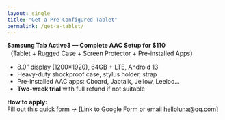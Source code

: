 ```yaml
---
layout: single
title: "Get a Pre-Configured Tablet"
permalink: /get-a-tablet/
---
```


**Samsung Tab Active3 — Complete AAC Setup for $110**  
（Tablet + Rugged Case + Screen Protector + Pre-installed Apps）

- 8.0” display (1200×1920), 64GB + LTE, Android 13  
- Heavy-duty shockproof case, stylus holder, strap  
- Pre-installed AAC apps: Cboard, Jabtalk, Jellow, Leeloo…  
- **Two-week trial** with full refund if not suitable  

**How to apply:**  
Fill out this quick form → [Link to Google Form or email helloluna@qq.com]  

